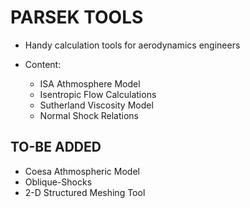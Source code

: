 # PARSEK TOOLS
* Handy calculation tools for aerodynamics engineers

* Content:
  * ISA Athmosphere Model
  * Isentropic Flow Calculations
  * Sutherland Viscosity Model
  * Normal Shock Relations

## TO-BE ADDED

* Coesa Athmospheric Model
* Oblique-Shocks
* 2-D Structured Meshing Tool
